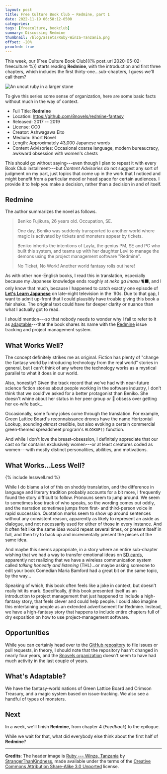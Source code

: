 ```yaml
---
layout: post
title: Free Culture Book Club — Redmine, part 1
date: 2022-11-19 06:58:12-0500
categories:
tags: [freeculture, bookclub]
summary: Discussing Redmine
thumbnail: /blog/assets/Ruby-Winza-Tanzania.png
offset: -20%
proofed: true
---
```


This week, our [Free Culture Book Club]({% post_url 2020-05-02-freeculture %}) starts reading **Redmine**, with the introduction and first three chapters, which includes the first thirty-one...sub-chapters, I guess we'll call them?

![An uncut ruby in a larger stone](/blog/assets/Ruby-Winza-Tanzania.png "I got a rock...")

To give this series some sense of organization, here are some basic facts without much in the way of context.

 * Full Title:  **Redmine**
 * Location:  <https://github.com/8novels/redmine-fantasy>
 * Released:  2017 -- 2019
 * License:  CC0
 * Creator:  Ashwagawa Eito
 * Medium:  Short Novel
 * Length:  Approximately 43,000 Japanese words
 * Content Advisories:  Occasional coarse language, modern bureaucracy, awkward obsession with women's chests

This should go without saying---even though I plan to repeat it with every Book Club installment---but *Content Advisories* do not suggest any sort of judgment on my part, just topics that come up in the work that I noticed and might benefit from a particular mood or head space for certain audiences.  I provide it to help you make a decision, rather than a decision in and of itself.

## Redmine

The author summarizes the novel as follows.

 > Beniko Fujikura, 26 years old. Occupation, SE.
 >
 > One day, Beniko was suddenly transported to another world where magic is activated by tickets and monsters appear by tickets.
 >
 > Beniko inherits the intentions of Layla, the genius PM, SE and PG who built this system, and teams up with her daughter Levi to manage the demons using the project management software "Redmine".
 >
 > No Ticket, No Work! Another world fantasy rolls out here!

As with other non-English books, I read this in translation, especially because my Japanese knowledge ends roughly at *neko ga imasu* 🐈‍⬛, and I only know that much, because I happened to catch exactly one episode of [**Let's Learn Japanese**](https://en.wikipedia.org/wiki/Let%27s_Learn_Japanese) on late-night television in the '90s.  Due to that gap, I want to admit up-front that I could plausibly have trouble giving this book a fair shake.  The original text could have far deeper clarity or nuance than what I actually got to read.

I should mention---so that nobody needs to wonder why I fail to refer to it as [adaptable](#whats-adaptable)---that the book shares its name with the [Redmine](https://en.wikipedia.org/wiki/Redmine) issue tracking and project management system.

## What Works Well?

The concept definitely strikes me as original.  Fiction has plenty of "change the fantasy world by introducing technology from the real world" stories in general, but I can't think of any where the technology works as a mystical parallel to what it does in our world.

Also, honestly?  Given the track record that we've had with near-future science fiction stories about people working in the software industry, I don't think that we could've asked for a better protagonist than Beniko.  She doesn't whine about her status in her peer group *or* 🤞 obsess over getting her ex-wife back...

Occasionally, some funny jokes come through the translation.  For example, Green Lattice Board's reconnaissance drones have the name Horizontal Lookup, sounding *almost* credible, but also evoking a certain commercial green-themed spreadsheet program's `HLOOKUP()` function.

And while I don't love the breast-obsession, I definitely appreciate that our cast so far contains exclusively women---or at least creatures coded as women---with mostly distinct personalities, abilities, and motivations.

## What Works...Less Well?

{% include lesswell.md %}

While I do blame a lot of this on shoddy translation, and the difference in language and literary tradition probably accounts for a bit more, I frequently found the story difficult to follow.  Pronouns seem to jump around.  We seem to sometimes lose track of who speaks, so the wording comes out oddly, and the narration sometimes jumps from first- and third-person voice in rapid succession.  Quotation marks seem to show up around sentences without any consistent reason, apparently as likely to represent an aside as dialogue, and not necessarily used for either of those in every instance.  And it often felt like the same idea would repeat several times, or present itself in full, and then try to back up and incrementally present the pieces of the same idea.

And maybe this seems appropriate, in a story where an entire sub-chapter wishing that we had a way to transfer emotional ideas on [SD cards](https://en.wikipedia.org/wiki/SD_card), apparently not realizing that we have a wireless communication system called *talking honestly and listening* (THL)...or maybe asking someone to edit your book  Comedian Maria Bamford had a great bit on the same topic, by the way...

Speaking of which, this book often feels like a joke in context, but doesn't really hit its mark.  Specifically, *if* this book presented itself as an introduction to project management that just happened to include a high-fantasy story, that feels clever and could help people.  I could also imagine this entertaining people as an extended advertisement for Redmine.  Instead, we have a high-fantasy story that happens to include entire chapters full of dry exposition on how to use project-management software.

## Opportunities

While you can certainly head over to the [GitHub <i class='fab fa-github'></i> repository](https://github.com/8novels/redmine-fantasy/) to file issues or pull requests, in theory, I should note that the repository hasn't changed in nearly four years, and the [8novels organization](https://github.com/8novels) doesn't seem to have had much activity in the last couple of years.

## What's Adaptable?

We have the fantasy-world nations of Green Lattice Board and Crimson Treasury, and a magic system based on issue-tracking.  We also see a handful of types of monsters.

## Next

In a week, we'll finish **Redmine**, from chapter 4 (*Feedback*) to the epilogue.

While we wait for that, what did everybody else think about the first half of **Redmine**?

* * *

**Credits**:  The header image is [Ruby --- Winza, Tanzania](https://commons.wikimedia.org/wiki/File:Ruby_-_Winza,_Tanzania.jpg) by [StrangerThanKindness](https://commons.wikimedia.org/w/index.php?title=User:StrangerThanKindness), made available under the terms of the [Creative Commons Attribution Share-Alike 3.0 Unported](https://creativecommons.org/licenses/by-sa/3.0/deed.en) license.
